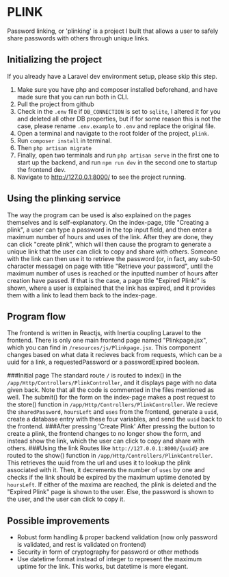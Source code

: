 # PLINK
Password linking, or 'plinking' is a project I built that allows a user to safely share passwords with others through unique links.

## Initializing the project
If you already have a Laravel dev environment setup, please skip this step. 
1. Make sure you have php and composer installed beforehand, and have made sure that you can run both in CLI.
2. Pull the project from github
3. Check in the `.env` file if `DB_CONNECTION` is set to `sqlite`, I altered it for you and deleted all other DB properties, but if for some reason this is not the case, please rename `.env.example` to `.env` and replace the original file.
4. Open a terminal and navigate to the root folder of the project, `plink`.
5. Run `composer install` in terminal.
6. Then `php artisan migrate`
7. Finally, open two terminals and run `php artisan serve` in the first one to start up the backend, and run `npm run dev` in the second one to startup the frontend dev.
8. Navigate to http://127.0.0.1:8000/ to see the project running.
   
## Using the plinking service
The way the program can be used is also explained on the pages themselves and is self-explanatory. On the index-page, title "Creating a plink", a user can type a password in the top input field, and then enter a maximum number of hours and uses of the link. After they are done, they can click "create plink", which will then cause the program to generate a unique link that the user can click to copy and share with others. Someone with the link can then use it to retrieve the password (or, in fact, any sub-50 character message) on page with title "Retrieve your password", until the maximum number of uses is reached or the inputted number of hours after creation have passed. If that is the case, a page title "Expired Plink!" is shown, where a user is explained that the link has expired, and it provides them with a link to lead them back to the index-page.

## Program flow
The frontend is written in Reactjs, with Inertia coupling Laravel to the frontend. There is only one main frontend page named "Plinkpage.jsx", which you can find in `/resources/js/Plinkpage.jsx`. This component changes based on what data it recieves back from requests, which can be a uuid for a link, a requestedPassword or a passwordExpired boolean. 

###Initial page
The standard route `/` is routed to index() in the `/app/Http/Controllers/PlinkController`, and it displays page with no data given back. Note that all the code is commented in the files mentioned as well. The submit() for the form on the index-page makes a post request to the store() function in `/app/Http/Controllers/PlinkController`. We recieve the `sharedPassword`, `hoursLeft` and `uses` from the frontend, generate a `uuid`, create a database entry with these four variables, and send the `uuid` back to the frontend.
###After pressing 'Create Plink'
After pressing the button to create a plink, the frontend changes to no longer show the form, and instead show the link, which the user can click to copy and share with others.
###Using the link
Routes like `http://127.0.0.1:8000/{uuid}` are routed to the show() function in `/app/Http/Controllers/PlinkController`. This retrieves the uuid from the url and uses it to lookup the plink associated with it. Then, it decrements the number of `uses` by one and checks if the link should be expired by the maximum uptime denoted by `hoursLeft`. If either of the maxima are reached, the plink is deleted and the "Expired Plink" page is shown to the user. Else, the password is shown to the user, and the user can click to copy it.

## Possible improvements
* Robust form handling & proper backend validation (now only password is validated, and rest is validated on frontend)
* Security in form of cryptography for password or other methods
* Use datetime format instead of integer to represent the maximum uptime for the link. This works, but datetime is more elegant. 
